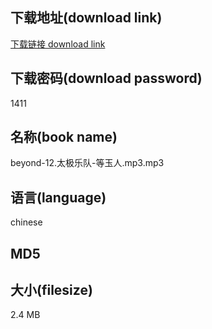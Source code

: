 ## 下载地址(download link)
[下载链接 download link](https://tutu365.netlify.app/?s=beyond-12.%E5%A4%AA%E6%9E%81%E4%B9%90%E9%98%9F-%E7%AD%89%E7%8E%89%E4%BA%BA.mp3)

## 下载密码(download password)
1411

## 名称(book name)
beyond-12.太极乐队-等玉人.mp3.mp3

## 语言(language)
chinese

## MD5


## 大小(filesize)
2.4 MB

